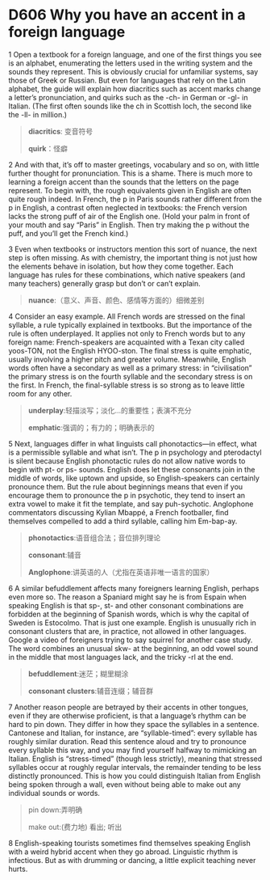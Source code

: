 # D606 Why you have an accent in a foreign language
1 Open a textbook for a foreign language, and one of the first things you see is an alphabet, enumerating the letters used in the writing system and the sounds they represent. This is obviously crucial for unfamiliar systems, say those of Greek or Russian. But even for languages that rely on the Latin alphabet, the guide will explain how diacritics such as accent marks change a letter’s pronunciation, and quirks such as the -ch- in German or -gl- in Italian. (The first often sounds like the ch in Scottish loch, the second like the -ll- in million.)

> **diacritics**: 变音符号
>
> **quirk**：怪癖
>

2 And with that, it’s off to master greetings, vocabulary and so on, with little further thought for pronunciation. This is a shame. There is much more to learning a foreign accent than the sounds that the letters on the page represent. To begin with, the rough equivalents given in English are often quite rough indeed. In French, the p in Paris sounds rather different from the p in English, a contrast often neglected in textbooks: the French version lacks the strong puff of air of the English one. (Hold your palm in front of your mouth and say “Paris” in English. Then try making the p without the puff, and you’ll get the French kind.)

3 Even when textbooks or instructors mention this sort of nuance, the next step is often missing. As with chemistry, the important thing is not just how the elements behave in isolation, but how they come together. Each language has rules for these combinations, which native speakers (and many teachers) generally grasp but don’t or can’t explain.

> **nuance**:（意义、声音、颜色、感情等方面的）细微差别
>

4 Consider an easy example. All French words are stressed on the final syllable, a rule typically explained in textbooks. But the importance of the rule is often underplayed. It applies not only to French words but to any foreign name: French-speakers are acquainted with a Texan city called yoos-TON, not the English HYOO-ston. The final stress is quite emphatic, usually involving a higher pitch and greater volume. Meanwhile, English words often have a secondary as well as a primary stress: in “civilisation” the primary stress is on the fourth syllable and the secondary stress is on the first. In French, the final-syllable stress is so strong as to leave little room for any other.

> **underplay**:轻描淡写；淡化…的重要性；表演不充分
>
> **emphatic**:强调的；有力的；明确表示的
>

5 Next, languages differ in what linguists call phonotactics—in effect, what is a permissible syllable and what isn’t. The p in psychology and pterodactyl is silent because English phonotactic rules do not allow native words to begin with pt- or ps- sounds. English does let these consonants join in the middle of words, like uptown and upside, so English-speakers can certainly pronounce them. But the rule about beginnings means that even if you encourage them to pronounce the p in psychotic, they tend to insert an extra vowel to make it fit the template, and say puh-sychotic. Anglophone commentators discussing Kylian Mbappé, a French footballer, find themselves compelled to add a third syllable, calling him Em-bap-ay.

> **phonotactics**:语音组合法；音位排列理论
>
> **consonant**:辅音
>
> **Anglophone**:讲英语的人（尤指在英语非唯一语言的国家）
>

6 A similar befuddlement affects many foreigners learning English, perhaps even more so. The reason a Spaniard might say he is from Espain when speaking English is that sp-, st- and other consonant combinations are forbidden at the beginning of Spanish words, which is why the capital of Sweden is Estocolmo. That is just one example. English is unusually rich in consonant clusters that are, in practice, not allowed in other languages. Google a video of foreigners trying to say squirrel for another case study. The word combines an unusual skw- at the beginning, an odd vowel sound in the middle that most languages lack, and the tricky -rl at the end.

> **befuddlement**:迷茫；糊里糊涂
>
> **consonant clusters**:辅音连缀；辅音群
>

7 Another reason people are betrayed by their accents in other tongues, even if they are otherwise proficient, is that a language’s rhythm can be hard to pin down. They differ in how they space the syllables in a sentence. Cantonese and Italian, for instance, are “syllable-timed”: every syllable has roughly similar duration. Read this sentence aloud and try to pronounce every syllable this way, and you may find yourself halfway to mimicking an Italian. English is “stress-timed” (though less strictly), meaning that stressed syllables occur at roughly regular intervals, the remainder tending to be less distinctly pronounced. This is how you could distinguish Italian from English being spoken through a wall, even without being able to make out any individual sounds or words.

> pin down:弄明确
>
> make out:(费力地) 看出; 听出
>

8 English-speaking tourists sometimes find themselves speaking English with a weird hybrid accent when they go abroad. Linguistic rhythm is infectious. But as with drumming or dancing, a little explicit teaching never hurts.

